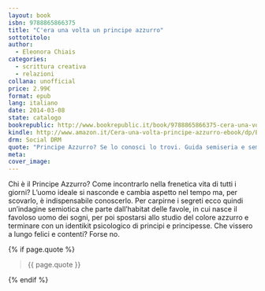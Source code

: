 ```yaml
---
layout: book
isbn: 9788865866375
title: "C'era una volta un principe azzurro"
sottotitolo:
author:
  - Eleonora Chiais
categories:
  - scrittura creativa
  - relazioni
collana: unofficial
price: 2.99€
format: epub
lang: italiano
date: 2014-03-08
state: catalogo
bookrepublic: http://www.bookrepublic.it/book/9788865866375-cera-una-volta-un-principe-azzurro/
kindle: http://www.amazon.it/Cera-una-volta-principe-azzurro-ebook/dp/B00ITQ2L2M/
drm: Social DRM
quote: "Principe Azzurro? Se lo conosci lo trovi. Guida semiseria e semi #semiotica di cacci all'uomo ideale per Principesse 2.0"
meta:
cover_image:
---
```

Chi è il Principe Azzurro? Come incontrarlo nella frenetica vita di tutti i giorni? L’uomo ideale si nasconde e cambia aspetto nel tempo ma, per scovarlo, è indispensabile conoscerlo. Per carpirne i segreti ecco quindi un’indagine semiotica che parte dall’habitat delle favole, in cui nasce il favoloso uomo dei sogni, per poi spostarsi allo studio del colore azzurro e terminare con un identikit psicologico di principi e principesse. Che vissero a lungo felici e contenti? Forse no.

{% if page.quote %}
<blockquote>
    {{ page.quote }}
</blockquote>
{% endif %}